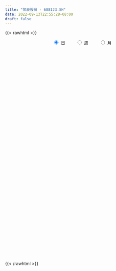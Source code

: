 ```yaml
---
title: "聚辰股份 - 688123.SH"
date: 2022-09-13T22:55:28+08:00
draft: false
---
```

{{< rawhtml >}}
    <div style="text-align: center">
        <label style="padding: 1rem;"><input style="margin-right: .5rem" type="radio" name="period" value="D" checked onclick="period_change(this)">日</label>
        <label style="padding: 1rem;"><input style="margin-right: .5rem" type="radio" name="period" value="W" onclick="period_change(this)">周</label>
        <label style="padding: 1rem;"><input style="margin-right: .5rem" type="radio" name="period" value="M" onclick="period_change(this)">月</label>
    </div>
    <div id="chart" style="height: 700px;"></div> 
    <script type="text/javascript">
        const D_v = [14148.54,10589.94,15201.25,14320.08,10825.18,11298.46,7317.14,8160.01,8747.16,10265.66,16722.61,10364.36,14113.25,8007.05,6546.19,15495.82,8747.47,7473.26,12308.47,8295.04,5992.2,6908.81,6045.76,6663.1,4285.28,5689.87,5371.81,4192.22,5196.78,8758.41,6541.65,5954.28,5286.37,4114.44,4175.96,4464.52,5435.8,3368.44,6301.63,4434.2,3473.49,4762.37,11877.82,14591.26,8411.16,11771.59,10326.16,8303.61,7732.39,25003.05,13326.23,11851.18,6811.14,9481.52,7647.19,11804.66,16062.97,29495.29,14947.16,12646.86,12008.53,22466.73,15632.28,11116.1,11923.16,10054.27,18626.43,11197.0,10462.46,12671.93,10809.75,20896.01,11429.75,12976.06,9430.9,11441.38,11494.2,10514.33,8357.14,9559.27,8554.33,10586.62,8919.85,10221.59,10016.9,6017.58,5602.6,10161.43,8424.62,10100.59,9299.5,10272.8,5156.93,6948.42,5606.9,22480.34,15374.78,12879.93,16825.0,15700.5,10382.17,10101.83,9545.11,11762.15,7369.03,8606.7,10540.67,10875.23,11043.33,9749.85,13042.81,13946.87,7492.1,9755.68,7913.89,7263.22,8361.09,8792.19,10259.97,5585.5,8178.55,6285.25,7779.2,8398.37,11851.48,8129.8,8311.07,6336.71,6708.99,7124.26,5409.59,5555.85,4863.27,5021.72,3911.26,7921.21,4660.89,4976.61,7666.84,9649.78,4877.16,3910.56,5814.75,5701.03,9671.7,3197.64,6745.45,19554.88,15055.14,9534.05,7635.98,7480.69,6445.49,5813.15,4047.12,3629.74,4412.23,8484.69,7736.06,7726.98,4992.56,7255.21,13410.76,8505.69,24976.72,11923.41,9734.24,4704.55,6474.75,6081.16,4373.42,6418.26,6902.79,4896.58,4833.85,4142.74,4343.53,4898.26,3648.92,4440.64,7020.14,7421.76,14330.99,7698.18,8183.97,13081.9,27861.05,14584.28,19029.23,23534.5,15955.66,9401.1,12092.08,12808.77,11503.83,11905.89,22225.45,15898.33,11321.62,10503.5,14261.44,19547.69,11283.67,11143.94,9939.3,19013.92,10703.92,11067.84,11295.86,14433.23,11076.34,19857.62,15692.04,24301.03,16831.12,9806.65,13823.17,22195.89,13109.28,9940.1,18342.65,23178.99,41495.24,31602.47,49951.25,28656.49,30269.3,31937.14,27352.32,19774.33,14909.93,26121.95,21495.93,13029.48,13463.89,12684.43,27947.15,24178.38,37918.49,27687.96,18817.04,12589.11,10655.85,13074.98,13684.59,17700.22,12809.51,18906.51,11690.29,13281.04,11945.37,11658.98,14817.88,12252.08,10732.14,9442.63,14227.37,15090.27,10027.95,13138.32,8832.02,9699.0,8622.5,8998.27,6292.44,6117.25,9331.17,4131.69,8105.51,4840.44,5236.3,10784.55,6210.7,6590.53,4652.73,9782.1,7660.83,4765.64,5639.42,5150.72,7197.06,4745.94,23473.75,6808.91,4573.66,7410.43,6992.82,6864.21,3727.3,6077.68,14764.34,11695.68,24813.58,11138.44,18998.07,13522.89,10603.05,17109.98,43299.95,66913.66,42372.68,66427.29,33439.68,28418.68,20919.38,20858.99,43752.35,16978.0,14149.44,12411.31,11309.64,18432.26,15737.76,11027.84,8329.82,14077.87,16984.18,13579.89,6890.17,8742.64,6007.63,8724.26,17860.39,16175.8,9157.08,15315.05,12311.02,8357.6,15066.22,20092.12,16104.49,13960.19,9984.19,12400.38,14165.75,18389.11,11716.36,19327.76,10025.42,39335.96,23035.75,26100.54,20764.06,16600.19,9948.07,11308.67,7672.29,15216.81,8747.15,6734.16,9562.51,11175.58,10595.39,37433.09,14191.38,9852.15,23239.09,15230.19,7955.38,10414.12,18163.95,9697.65,25116.12,26054.86,15888.21,30071.32,15884.36,14913.76,8998.72,11006.97,16849.49,16256.97,14371.09,19980.03,22893.36,14377.77,20595.34,13449.34,22845.11,18729.45,15755.06,7394.34,6989.57,5497.28,15859.23,11206.72,8679.48,7762.52,9140.83,6547.93,7384.67,10259.72,9412.3,9145.74,8237.17,16009.6,9286.99,9500.39,9549.73,3352.22,3879.89,3621.36,8819.05,10570.82,12753.3,12588.5,7747.38,12240.4,46320.78,42539.32,36507.59,19616.84,28946.87,17137.79,11817.73,13443.34,11456.37,13827.65,14097.21,16404.09,11667.46,14648.4,15528.02,18874.55,24918.93,15567.22,16890.64,35809.57,27519.92,28706.19,20599.34,16444.29,15910.96,19105.28,19989.98,27458.39,20303.13,18157.81,18869.76,19581.06,20751.4,13098.78,10236.55,40131.14,24429.0,22049.78,15605.73,14849.78,17699.37,35885.44,19430.66,15752.51,14357.14,13478.38,15214.48,15396.84,9857.4,9259.6,18355.67,16429.66,17419.04,12537.58,24230.42,13621.97,9815.68,10943.7,9086.68,16436.53,25727.81,19099.69,11788.11,20027.27,22059.33,30821.66,24620.42,16863.13,13613.44,12838.19,15598.15,12209.23,10567.75,11896.11,12120.59,12077.59,11539.62,14424.21,18072.65,58277.63,37545.85,20184.76,14066.61,14438.14,17513.79,22298.5,25512.45,19854.48,14016.19,12905.38,14844.43,10842.56]
const D_histogram = [0.0,-0.0025527066,-0.1954660498,-0.1952778594,-0.2350808458,-0.2303186449,-0.1979867242,-0.1560000446,-0.1844740713,-0.1556428388,-0.3537028411,-0.5232409212,-0.7554430575,-0.9045375545,-0.8219094035,-0.5058791098,-0.2370219862,-0.0961632983,0.1270585661,0.2973772101,0.3477115998,0.2485734595,0.2511940839,0.1337285359,0.0049223194,-0.1887068333,-0.1762599291,-0.1689163941,-0.025010834,0.2014696319,0.2995343228,0.2544893604,0.1796014127,0.1061174545,0.0275511275,-0.014407056,-0.1128742201,-0.1647598473,-0.29412,-0.398217682,-0.4016210193,-0.2782759973,-0.1113135639,0.0464089054,0.0916868942,0.3025824037,0.4051511647,0.4992547667,0.5092294653,0.7991948284,0.8564286464,0.65371037,0.5046034533,0.4027853788,0.2967358786,0.1380339808,0.205776984,0.3999438771,0.4471951859,0.4697040193,0.391491285,0.4307690816,0.3702536876,0.2495182889,0.1357273793,0.0115232459,0.0800063723,0.0472333807,0.0796025268,0.0947636844,0.0885557999,-0.140882309,-0.3600420201,-0.3900569453,-0.3411767906,-0.4526770798,-0.6591003054,-0.7997388541,-0.8893113934,-0.7901827764,-0.8001754297,-0.6477483518,-0.5308600736,-0.5502925708,-0.5878013602,-0.4993169346,-0.376206163,-0.1348802265,0.0877871436,0.2600835909,0.2520611648,0.037052447,-0.0233650052,-0.0576957007,-0.0999097928,-0.3405446259,-0.2798929816,-0.3003383481,-0.2441366405,-0.2392866303,-0.2420810199,-0.2470540031,-0.2978792498,-0.3919694824,-0.3880125954,-0.4163748832,-0.3783190868,-0.355925948,-0.3596669338,-0.350692648,-0.4891349236,-0.5054717793,-0.5906856496,-0.6034905725,-0.4929212176,-0.3894680966,-0.1884353015,0.0961965624,0.2604569493,0.3515535708,0.4818369472,0.5030331509,0.5308173469,0.6372838087,0.739446249,0.8388900837,0.8127186138,0.7788092897,0.645602405,0.4697090855,0.2822307351,0.2230347502,0.114097736,-0.0160981488,-0.0780902408,-0.0849713325,-0.0937697769,-0.0724625528,0.0178166489,0.0559318748,0.0585880113,0.0540625439,0.0745059247,0.0493692019,-0.0541851917,-0.103697245,-0.0469435022,0.2471314972,0.4774172979,0.5862762716,0.5953918605,0.5982294295,0.5094659752,0.3865642007,0.3173880983,0.2484130718,0.2381350444,0.3137827935,0.2599169413,0.1417838694,0.1028343675,0.1057503606,0.1728035456,0.1561705789,-0.2263821691,-0.484588124,-0.6763811028,-0.7715559893,-0.8275045424,-0.8272444051,-0.7337223848,-0.5862522535,-0.430508231,-0.2939922067,-0.2162193752,-0.1194993842,-0.0476103712,-0.0191956734,0.00541326,0.0824939794,0.1671744495,0.2383964721,0.3779545038,0.415597124,0.5306685407,0.6723510297,0.8396221148,0.8201581728,0.8914871199,1.09180978,1.0523923605,0.9664010069,0.8975573873,0.7880561555,0.7163660436,0.6194464491,0.738211405,0.6868645569,0.6014968925,0.4723827548,0.3470679615,0.0665394746,-0.1473865052,-0.2135669043,-0.3210333417,-0.2520915718,-0.3028109123,-0.4149717333,-0.3680026091,-0.3537435757,-0.3158936343,-0.2262309416,-0.2078332161,-0.0642005742,-0.1091941391,-0.2347077283,-0.4322930816,-0.4499194123,-0.5053256719,-0.4086859162,-0.2425792073,-0.0442775422,0.3323875468,0.6133586345,0.7288789097,0.586200168,0.697540073,0.8777045249,0.8432257026,0.5834771068,0.4807235032,0.513847352,0.4894683029,0.3647541037,0.2734792349,0.0682024484,0.1856211292,0.1885668816,-0.2305417806,-0.7295932874,-1.0881923824,-1.2417535632,-1.3063367677,-1.1926391883,-1.0878651178,-1.0587056421,-1.0492520943,-1.0764191953,-1.0537388113,-1.0681635022,-1.0758507895,-1.0413604259,-0.9160508347,-0.7459567016,-0.6118066352,-0.4273278241,-0.3993282838,-0.2702152633,-0.2070468062,-0.0980677112,0.0149899569,0.0876289156,0.0888069739,0.0232325539,0.0423716325,0.0624534841,-0.0048608431,-0.0238580394,-0.019178872,0.0448109689,0.1386899447,0.2786124662,0.3105125254,0.3744344853,0.3744507657,0.3661049104,0.3106394253,0.2935720451,0.2293216599,0.1530213849,0.1608878682,0.1728661272,0.068975149,-0.0435392431,-0.1331250165,-0.1018698373,0.0177597297,0.0760644349,0.143118064,0.2303212145,0.3844078402,0.5306188087,0.8117146165,0.9603805954,1.0071254323,1.069481504,1.0669929454,0.9124313851,1.2008154865,1.3692597752,1.5163093585,1.9661692127,2.1782624083,2.2175869726,2.0636501681,1.7466364859,1.1856080729,0.7880759435,0.5005760443,0.1594027206,-0.1232238408,-0.5084965688,-0.7689098701,-0.8399334093,-0.8491548757,-0.9748508296,-1.02880804,-0.907544787,-0.8422037734,-0.7132257352,-0.7588188362,-0.6806047649,-0.3780062981,-0.1750455513,-0.1264629804,-0.1998745622,-0.1871779982,-0.1590400733,-0.1293562976,0.074895543,0.2532408991,0.2337527114,0.0703334721,-0.0434281722,-0.2776324726,-0.2636257167,-0.4011414433,-0.4480923369,-0.4079929924,0.2081622462,0.6324898794,0.6506075596,0.4033917895,0.0612606281,-0.2842756079,-0.3891845766,-0.673843769,-0.5173640585,-0.6453480995,-0.7207248484,-0.700098417,-0.8983060252,-1.0131911944,-0.3163858319,-0.1134727572,-0.0671269922,0.441042509,0.6494344294,0.6817778408,0.5673428675,0.7198038617,0.8327206606,1.0093993724,0.8794376654,0.7599228336,1.139694176,1.0932302201,0.9665400163,0.7065737248,0.5091070955,0.2259881188,0.2347240771,0.2786154908,-0.0425765549,-0.1525502706,-0.3282402563,-0.7081077108,-0.7649295691,-0.7160206667,-0.4454204251,-0.2092207917,-0.072858282,-0.00350133,-0.0920890776,-0.4050077315,-0.7633482941,-1.0370981869,-0.9724417439,-0.7115298342,-0.5017613794,-0.5087618435,-0.7471051683,-0.8067368922,-1.0780519054,-1.1730811234,-1.3841733686,-1.377460571,-1.2142134076,-0.7046494824,-0.4281527055,-0.3099801198,-0.389704154,-0.4952246863,-0.971461663,-1.288478378,-1.0930268654,-0.9115094732,-0.5559870068,0.3819864355,0.9687317132,1.3476784306,1.7163959581,2.3554042519,2.6399450032,2.8370944006,2.7188839056,2.5204363441,2.3446410087,2.2826417165,1.8579694986,1.5756435758,0.9534044536,0.433825082,-0.0557874934,-0.0770747225,-0.0524220058,0.0521826075,0.3921118541,1.0267505927,1.5909657842,1.6298376353,1.477909922,1.0520826015,0.7144593921,0.5917809234,0.0319961927,-0.3187427703,-0.3336336991,-0.0701101903,-0.1518105223,-0.6067202859,-0.9237906166,-1.0042746173,-1.4756038662,-1.4656710448,-1.4301558063,-1.5393050237,-1.4127231603,-0.9197199008,-1.0574481996,-1.306460782,-1.4694321742,-1.5895566114,-1.5082557922,-1.7361281183,-1.8278988452,-1.9089879417,-1.8299141082,-1.6874419347,-1.5401261704,-1.4488700049,-1.2736170563,-0.8018355276,-0.6872136116,-0.5507295507,-0.4064422169,-0.3500552055,-0.0292794412,-0.1192197022,-0.0627418693,-0.2772412954,-0.1927732416,0.2435718835,0.9804222731,1.2348817032,1.5211930707,1.4930951579,1.5863661449,1.2041154192,1.0331448765,0.6936073319,0.3380238174,0.3380591183,0.0879663354,-0.1987784256,-0.1152106762,-0.2695253363,-1.072224954,-1.2029508899,-0.9596998233,-1.0197453925,-1.1552913182,-1.2882155924,-0.7931138198,-0.8959996575,-0.9201714644,-0.8386737976,-0.6128950308,-0.5789856977,-0.4788086113]
const D_fast = [0.0,-0.0031908832,-0.2449707389,-0.2936020134,-0.3921752112,-0.4449926715,-0.4621574319,-0.4591707634,-0.533763308,-0.5438427852,-0.8303284977,-1.1306768081,-1.5517397088,-1.9269685944,-2.0498177943,-1.860257278,-1.650655651,-1.5338377877,-1.2788512818,-1.0341883352,-0.8969260456,-0.933920821,-0.8685016756,-0.9525350896,-1.0801107263,-1.3209165873,-1.3525346654,-1.3874202289,-1.2497673773,-0.9729195034,-0.7999712319,-0.7813938541,-0.8113814486,-0.8583360432,-0.9300145884,-0.9755745359,-1.102260255,-1.195335844,-1.3982259967,-1.6018780992,-1.7056866913,-1.6519106687,-1.5127766262,-1.3434519305,-1.2752522182,-0.9887111077,-0.7848545556,-0.565937262,-0.428655197,0.0611088732,0.3324498527,0.2931591689,0.2702031155,0.2690813857,0.2372158552,0.1130224525,0.2322097017,0.5263625642,0.6854126694,0.8253475077,0.8450075946,0.9919776616,1.0240256895,0.965669863,0.8858107982,0.7644874763,0.8529721958,0.8320075493,0.8842773272,0.9231294058,0.9390604713,0.6744017851,0.365231569,0.2377024075,0.2012883646,-0.0233811946,-0.3945794965,-0.7351527588,-1.0470531465,-1.1454702235,-1.3555067343,-1.3650167443,-1.3808434844,-1.5378491243,-1.7223082539,-1.7586530619,-1.729593831,-1.5219879511,-1.2773737951,-1.0400564502,-0.985063585,-1.1908091911,-1.2570678946,-1.3058225153,-1.3730140556,-1.6987850452,-1.7081066462,-1.8036365998,-1.8084690523,-1.8634406997,-1.9267553442,-1.9934918282,-2.1187868874,-2.3108694906,-2.4039157525,-2.536371761,-2.5928957363,-2.6594840846,-2.7531418038,-2.83184068,-3.0925666864,-3.2352714871,-3.4681567697,-3.6318343357,-3.6444952853,-3.6384091884,-3.4844852186,-3.1758042142,-2.94642959,-2.7674445757,-2.5167019625,-2.3697474712,-2.2092589383,-1.9434715245,-1.6564475218,-1.3472811663,-1.1702729827,-1.0094799843,-0.9812862678,-1.039752316,-1.1566729826,-1.1601102799,-1.2405228602,-1.3747432822,-1.4562579344,-1.4843818592,-1.5166227478,-1.513431162,-1.418697798,-1.3665996034,-1.3492964641,-1.3403062955,-1.3012364335,-1.3140308558,-1.4311315473,-1.5065679119,-1.4615500447,-1.105692171,-0.7560520458,-0.5006240042,-0.3426604502,-0.1902655238,-0.1516624843,-0.1779232086,-0.1677522864,-0.174624045,-0.1253683112,0.0287251362,0.0398385193,-0.0428485852,-0.0560894953,-0.026735912,0.0835181594,0.1059278374,-0.3332204529,-0.7125734387,-1.0734616933,-1.3615255771,-1.6243502658,-1.8309012298,-1.9208098057,-1.9199027378,-1.8717857731,-1.8087678004,-1.7850498127,-1.7182046678,-1.6582182475,-1.6346024681,-1.6086402197,-1.5109360054,-1.384461923,-1.2536407823,-1.0195941247,-0.8780522235,-0.6303136716,-0.3205434252,0.0566331886,0.2422087899,0.5364095169,1.0096846219,1.2333652926,1.3889741907,1.5445199179,1.632032725,1.739434124,1.7973761418,2.100693949,2.2210632401,2.2860697987,2.2750513499,2.2365035469,1.9726099286,1.7218373225,1.6022651973,1.4145404246,1.4204593015,1.2940372329,1.0781334786,1.0331019505,0.95892509,0.9178016228,0.9509065801,0.9173460016,1.0449285,0.9726364003,0.788445879,0.4827872554,0.3526810716,0.170943394,0.1654116706,0.2708735777,0.4581058573,0.9178678329,1.3521785793,1.6499185819,1.6537898822,1.9395148055,2.3391053886,2.515432992,2.4015536728,2.418980945,2.5805666318,2.6785546584,2.6450289852,2.6221239251,2.4338977507,2.5977217137,2.6478091866,2.1710650792,1.4896152506,0.85896806,0.3949684884,0.003801092,-0.1806611257,-0.3478533346,-0.5833702695,-0.8362297452,-1.1325016451,-1.3732559639,-1.6547215303,-1.931371515,-2.1572212579,-2.2609243754,-2.2773194176,-2.29612101,-2.218474155,-2.2903066856,-2.2287474809,-2.2173407254,-2.1328785582,-2.0160734009,-1.9215272133,-1.8981474114,-1.9579136931,-1.9281817064,-1.8924864837,-1.9610160216,-1.9859777278,-1.9860932784,-1.9109006952,-1.7823492333,-1.5727735952,-1.4632454047,-1.3057148235,-1.2120858516,-1.1289054794,-1.1067111082,-1.0503854771,-1.0573054473,-1.0953503761,-1.0472619257,-0.992067135,-1.0787143259,-1.2021135287,-1.3249805562,-1.3191928364,-1.195123337,-1.1178025231,-1.014969378,-0.8701859239,-0.6199973381,-0.3411316674,0.1428927945,0.5316539222,0.8301801172,1.1599065649,1.4241662426,1.4977125286,2.0863005017,2.5970597341,3.1231866571,4.0645888144,4.8212476121,5.4149689196,5.7769446571,5.8965900964,5.6319637016,5.431450558,5.26909467,4.9677720264,4.6543395048,4.1419426346,3.6893018657,3.4082949743,3.186784789,2.8173761277,2.5062169073,2.4005939636,2.2553840337,2.2060556382,1.9707578281,1.8788207082,2.0869176005,2.2461169594,2.2630837853,2.1397035629,2.1056056273,2.0939835339,2.0913282352,2.3143039615,2.5559595424,2.5949095326,2.4490736613,2.324454974,2.0208425555,1.9689428822,1.7311417948,1.572167817,1.5102689133,2.1784647135,2.7609148166,2.9416843866,2.7953165639,2.4685005596,2.0518954216,1.8496903087,1.396570174,1.4237088699,1.1343878041,0.8788298431,0.7244316703,0.3016475557,-0.0665354121,0.5511734924,0.7257183778,0.7552823948,1.3737125233,1.744463051,1.9472509226,1.9746516662,2.3070636258,2.6281605899,3.0571891447,3.1470868542,3.2175527307,3.8822476172,4.1090912163,4.2240360166,4.1407131562,4.0705233009,3.8439013538,3.9113183314,4.0248636178,3.6930274334,3.5449161501,3.2871661002,2.7302717181,2.4822174675,2.3521212032,2.5113663385,2.695260774,2.8134087132,2.8818903327,2.7702803157,2.3561097289,1.8069320928,1.2739076532,1.0954536603,1.1784831114,1.2628112213,1.1286202964,0.7035006795,0.4421847326,-0.098643257,-0.4869427559,-1.0440783432,-1.3817306884,-1.5220368769,-1.1886353223,-1.0191767217,-0.978499166,-1.1556492387,-1.3849759425,-2.1040783351,-2.7432146445,-2.8210198482,-2.8673798244,-2.6508541097,-1.6173840585,-0.7884558525,-0.0725895275,0.7252269895,1.9530863463,2.8976133484,3.804036346,4.3655468274,4.7972083519,5.2075732687,5.7162344056,5.7560545624,5.8676395335,5.4837515247,5.0726284236,4.5690689748,4.5285130651,4.5400602804,4.6577105456,5.0956677557,5.9869941425,6.9489507801,7.3952820399,7.6128318072,7.450025137,7.2910167756,7.3162835378,6.7644978553,6.3340731997,6.2357738462,6.4817698074,6.3621168448,5.7555270097,5.2075090249,4.8759563698,4.0357261543,3.6792412145,3.3572175014,2.8632420282,2.6366431015,2.8997163858,2.4976260371,1.9219982592,1.3916688235,0.8741552334,0.5783921046,-0.0835122511,-0.6322576893,-1.1905937712,-1.5689984648,-1.8483867749,-2.0861025532,-2.3570638889,-2.5002152045,-2.2288925577,-2.2860740445,-2.2872723713,-2.2445955918,-2.2757223817,-1.9622664778,-2.0820116643,-2.0412192987,-2.3250290487,-2.2887543053,-1.7915162093,-0.8095602515,-0.2463803956,0.4202292396,0.7654051163,1.2552676395,1.1740457686,1.261361445,1.0952257334,0.8241481732,0.9086982538,0.6805970547,0.3441576873,0.3989227677,0.1772267734,-0.8935290827,-1.3249927411,-1.3216666303,-1.6366485477,-2.0610173029,-2.5159954752,-2.2191721575,-2.5460579096,-2.8002725826,-2.9284433653,-2.8558883561,-2.9667254474,-2.9862505139]
const D_slow = [0.0,-0.0006381766,-0.0495046891,-0.0983241539,-0.1570943654,-0.2146740266,-0.2641707077,-0.3031707188,-0.3492892367,-0.3881999464,-0.4766256566,-0.6074358869,-0.7962966513,-1.0224310399,-1.2279083908,-1.3543781682,-1.4136336648,-1.4376744894,-1.4059098479,-1.3315655453,-1.2446376454,-1.1824942805,-1.1196957595,-1.0862636255,-1.0850330457,-1.132209754,-1.1762747363,-1.2185038348,-1.2247565433,-1.1743891353,-1.0995055546,-1.0358832145,-0.9909828614,-0.9644534977,-0.9575657159,-0.9611674799,-0.9893860349,-1.0305759967,-1.1041059967,-1.2036604172,-1.304065672,-1.3736346714,-1.4014630623,-1.389860836,-1.3669391124,-1.2912935115,-1.1900057203,-1.0651920286,-0.9378846623,-0.7380859552,-0.5239787936,-0.3605512011,-0.2344003378,-0.1337039931,-0.0595200234,-0.0250115283,0.0264327177,0.126418687,0.2382174835,0.3556434883,0.4535163096,0.56120858,0.6537720019,0.7161515741,0.7500834189,0.7529642304,0.7729658235,0.7847741686,0.8046748004,0.8283657214,0.8505046714,0.8152840942,0.7252735891,0.6277593528,0.5424651552,0.4292958852,0.2645208089,0.0645860953,-0.157741753,-0.3552874471,-0.5553313045,-0.7172683925,-0.8499834109,-0.9875565536,-1.1345068936,-1.2593361273,-1.353387668,-1.3871077246,-1.3651609387,-1.300140041,-1.2371247498,-1.2278616381,-1.2337028894,-1.2481268146,-1.2731042628,-1.3582404193,-1.4282136647,-1.5032982517,-1.5643324118,-1.6241540694,-1.6846743244,-1.7464378251,-1.8209076376,-1.9189000082,-2.015903157,-2.1199968778,-2.2145766495,-2.3035581365,-2.39347487,-2.481148032,-2.6034317629,-2.7297997077,-2.8774711201,-3.0283437632,-3.1515740677,-3.2489410918,-3.2960499172,-3.2720007766,-3.2068865393,-3.1189981465,-2.9985389097,-2.872780622,-2.7400762853,-2.5807553331,-2.3958937709,-2.18617125,-1.9829915965,-1.7882892741,-1.6268886728,-1.5094614014,-1.4389037177,-1.3831450301,-1.3546205961,-1.3586451333,-1.3781676935,-1.3994105267,-1.4228529709,-1.4409686091,-1.4365144469,-1.4225314782,-1.4078844754,-1.3943688394,-1.3757423582,-1.3634000577,-1.3769463557,-1.4028706669,-1.4146065425,-1.3528236682,-1.2334693437,-1.0869002758,-0.9380523107,-0.7884949533,-0.6611284595,-0.5644874093,-0.4851403847,-0.4230371168,-0.3635033557,-0.2850576573,-0.220078422,-0.1846324546,-0.1589238628,-0.1324862726,-0.0892853862,-0.0502427415,-0.1068382838,-0.2279853148,-0.3970805905,-0.5899695878,-0.7968457234,-1.0036568247,-1.1870874209,-1.3336504843,-1.441277542,-1.5147755937,-1.5688304375,-1.5987052836,-1.6106078764,-1.6154067947,-1.6140534797,-1.5934299849,-1.5516363725,-1.4920372544,-1.3975486285,-1.2936493475,-1.1609822123,-0.9928944549,-0.7829889262,-0.577949383,-0.355077603,-0.082125158,0.1809729321,0.4225731838,0.6469625306,0.8439765695,1.0230680804,1.1779296927,1.362482544,1.5341986832,1.6845729063,1.802668595,1.8894355854,1.906070454,1.8692238277,1.8158321016,1.7355737662,1.6725508733,1.5968481452,1.4931052119,1.4011045596,1.3126686657,1.2336952571,1.1771375217,1.1251792177,1.1091290742,1.0818305394,1.0231536073,0.9150803369,0.8026004839,0.6762690659,0.5740975868,0.513452785,0.5023833994,0.5854802861,0.7388199448,0.9210396722,1.0675897142,1.2419747325,1.4614008637,1.6722072893,1.818076566,1.9382574418,2.0667192798,2.1890863555,2.2802748815,2.3486446902,2.3656953023,2.4121005846,2.459242305,2.4016068598,2.219208538,1.9471604424,1.6367220516,1.3101378597,1.0119780626,0.7400117832,0.4753353726,0.2130223491,-0.0560824498,-0.3195171526,-0.5865580281,-0.8555207255,-1.115860832,-1.3448735407,-1.5313627161,-1.6843143749,-1.7911463309,-1.8909784018,-1.9585322176,-2.0102939192,-2.034810847,-2.0310633578,-2.0091561289,-1.9869543854,-1.9811462469,-1.9705533388,-1.9549399678,-1.9561551785,-1.9621196884,-1.9669144064,-1.9557116642,-1.921039178,-1.8513860614,-1.7737579301,-1.6801493088,-1.5865366173,-1.4950103897,-1.4173505334,-1.3439575222,-1.2866271072,-1.248371761,-1.2081497939,-1.1649332621,-1.1476894749,-1.1585742856,-1.1918555398,-1.2173229991,-1.2128830667,-1.193866958,-1.158087442,-1.1005071383,-1.0044051783,-0.8717504761,-0.668821822,-0.4287266732,-0.1769453151,0.0904250609,0.3571732973,0.5852811435,0.8854850152,1.227799959,1.6068772986,2.0984196018,2.6429852038,3.197381947,3.713294489,4.1499536105,4.4463556287,4.6433746146,4.7685186257,4.8083693058,4.7775633456,4.6504392034,4.4582117359,4.2482283835,4.0359396646,3.7922269572,3.5350249473,3.3081387505,3.0975878072,2.9192813734,2.7295766643,2.5594254731,2.4649238986,2.4211625107,2.3895467656,2.3395781251,2.2927836255,2.2530236072,2.2206845328,2.2394084186,2.3027186433,2.3611568212,2.3787401892,2.3678831462,2.298475028,2.2325685989,2.132283238,2.0202601538,1.9182619057,1.9703024673,2.1284249371,2.291076827,2.3919247744,2.4072399314,2.3361710295,2.2388748853,2.0704139431,1.9410729284,1.7797359036,1.5995546915,1.4245300872,1.1999535809,0.9466557823,0.8675593243,0.839191135,0.822409387,0.9326700142,1.0950286216,1.2654730818,1.4073087987,1.5872597641,1.7954399293,2.0477897724,2.2676491887,2.4576298971,2.7425534411,3.0158609962,3.2574960002,3.4341394314,3.5614162053,3.617913235,3.6765942543,3.746248127,3.7356039883,3.6974664206,3.6154063565,3.4383794288,3.2471470366,3.0681418699,2.9567867636,2.9044815657,2.8862669952,2.8853916627,2.8623693933,2.7611174604,2.5702803869,2.3110058402,2.0678954042,1.8900129456,1.7645726008,1.6373821399,1.4506058478,1.2489216248,0.9794086484,0.6861383676,0.3400950254,-0.0042701174,-0.3078234693,-0.4839858399,-0.5910240162,-0.6685190462,-0.7659450847,-0.8897512563,-1.132616672,-1.4547362665,-1.7279929829,-1.9558703512,-2.0948671029,-1.999370494,-1.7571875657,-1.4202679581,-0.9911689685,-0.4023179056,0.2576683452,0.9669419454,1.6466629218,2.2767720078,2.86293226,3.4335926891,3.8980850638,4.2919959577,4.5303470711,4.6388033416,4.6248564683,4.6055877876,4.5924822862,4.6055279381,4.7035559016,4.9602435498,5.3579849958,5.7654444047,6.1349218852,6.3979425355,6.5765573836,6.7245026144,6.7325016626,6.65281597,6.5694075452,6.5518799977,6.5139273671,6.3622472956,6.1312996415,5.8802309871,5.5113300206,5.1449122594,4.7873733078,4.4025470519,4.0493662618,3.8194362866,3.5550742367,3.2284590412,2.8611009977,2.4637118448,2.0866478967,1.6526158672,1.1956411559,0.7183941705,0.2609156434,-0.1609448402,-0.5459763828,-0.9081938841,-1.2265981482,-1.4270570301,-1.5988604329,-1.7365428206,-1.8381533749,-1.9256671762,-1.9329870365,-1.9627919621,-1.9784774294,-2.0477877533,-2.0959810637,-2.0350880928,-1.7899825245,-1.4812620987,-1.1009638311,-0.7276900416,-0.3310985054,-0.0300696506,0.2282165685,0.4016184015,0.4861243558,0.5706391354,0.5926307193,0.5429361129,0.5141334438,0.4467521098,0.1786958713,-0.1220418512,-0.361966807,-0.6169031551,-0.9057259847,-1.2277798828,-1.4260583377,-1.6500582521,-1.8801011182,-2.0897695676,-2.2429933253,-2.3877397497,-2.5074419026]
const D_data = [['2020-08-24', 69.3, 69.23, 66.41, 70.28],['2020-08-25', 69.27, 69.19, 68.05, 70.5],['2020-08-26', 69.4, 66.19, 65.74, 69.73],['2020-08-27', 66.19, 67.92, 65.38, 69.95],['2020-08-28', 67.99, 67.12, 66.04, 68.07],['2020-08-31', 67.12, 67.37, 67.12, 69.25],['2020-09-01', 67.35, 67.61, 66.5, 68.2],['2020-09-02', 67.77, 67.75, 66.65, 68.15],['2020-09-03', 67.24, 66.72, 66.41, 68.28],['2020-09-04', 66.2, 67.25, 65.38, 68.3],['2020-09-07', 67.18, 63.68, 63.6, 67.58],['2020-09-08', 63.66, 62.61, 62.24, 63.88],['2020-09-09', 61.75, 60.12, 59.32, 62.15],['2020-09-10', 61.17, 59.33, 58.6, 61.85],['2020-09-11', 59.55, 61.2, 59.39, 61.8],['2020-09-14', 61.95, 64.49, 61.94, 65.58],['2020-09-15', 64.42, 64.99, 63.35, 65.7],['2020-09-16', 64.57, 64.16, 63.61, 65.41],['2020-09-17', 64.55, 65.99, 63.67, 66.95],['2020-09-18', 66.21, 66.37, 65.3, 66.94],['2020-09-21', 66.38, 65.54, 65.44, 66.88],['2020-09-22', 64.79, 63.6, 63.5, 65.22],['2020-09-23', 64.55, 64.65, 64.07, 65.6],['2020-09-24', 63.92, 62.83, 62.5, 64.48],['2020-09-25', 63.88, 61.92, 61.38, 63.88],['2020-09-28', 61.8, 60.0, 59.87, 61.9],['2020-09-29', 60.56, 61.78, 60.13, 62.3],['2020-09-30', 62.57, 61.46, 61.19, 62.59],['2020-10-09', 62.48, 63.33, 62.48, 64.0],['2020-10-12', 63.69, 65.27, 63.65, 65.8],['2020-10-13', 65.27, 64.58, 64.03, 65.27],['2020-10-14', 64.9, 63.0, 62.86, 64.9],['2020-10-15', 63.35, 62.33, 62.0, 64.18],['2020-10-16', 62.58, 61.92, 61.31, 62.77],['2020-10-19', 62.24, 61.36, 61.3, 62.8],['2020-10-20', 61.3, 61.36, 60.12, 61.44],['2020-10-21', 61.73, 60.08, 59.69, 61.95],['2020-10-22', 59.69, 60.0, 59.16, 60.78],['2020-10-23', 60.18, 58.2, 58.15, 60.4],['2020-10-26', 58.8, 57.44, 57.18, 58.8],['2020-10-27', 57.1, 57.91, 57.1, 58.21],['2020-10-28', 58.07, 59.36, 57.5, 59.55],['2020-10-29', 59.49, 60.34, 59.49, 61.81],['2020-10-30', 61.0, 60.88, 60.01, 63.3],['2020-11-02', 61.02, 59.88, 58.68, 61.28],['2020-11-03', 60.8, 62.62, 59.63, 63.0],['2020-11-04', 63.1, 62.22, 61.99, 63.95],['2020-11-05', 64.22, 62.85, 62.35, 64.5],['2020-11-06', 63.33, 62.34, 61.72, 63.38],['2020-11-09', 62.97, 67.07, 62.93, 68.5],['2020-11-10', 66.98, 65.67, 65.41, 67.38],['2020-11-11', 65.2, 62.56, 62.5, 65.63],['2020-11-12', 63.0, 62.7, 62.03, 63.69],['2020-11-13', 62.42, 62.95, 62.0, 64.32],['2020-11-16', 63.18, 62.6, 62.33, 64.24],['2020-11-17', 62.2, 61.39, 59.56, 62.58],['2020-11-18', 61.5, 64.12, 60.99, 66.55],['2020-11-19', 63.73, 66.67, 63.51, 68.6],['2020-11-20', 66.56, 65.85, 65.22, 67.5],['2020-11-23', 66.17, 66.14, 64.2, 66.5],['2020-11-24', 65.84, 65.13, 65.01, 67.4],['2020-11-25', 65.55, 66.9, 64.77, 68.52],['2020-11-26', 66.38, 66.0, 65.52, 68.39],['2020-11-27', 66.0, 65.1, 64.28, 66.92],['2020-11-30', 64.48, 64.81, 63.72, 66.36],['2020-12-01', 64.5, 64.2, 63.8, 65.3],['2020-12-02', 64.6, 66.61, 64.33, 67.36],['2020-12-03', 66.5, 65.6, 65.5, 67.28],['2020-12-04', 65.98, 66.58, 65.51, 66.94],['2020-12-07', 68.08, 66.68, 66.35, 68.9],['2020-12-08', 66.0, 66.63, 65.98, 67.29],['2020-12-09', 66.46, 63.29, 63.21, 66.6],['2020-12-10', 63.24, 62.11, 61.5, 63.85],['2020-12-11', 62.63, 63.6, 60.8, 63.7],['2020-12-14', 63.6, 64.43, 62.08, 64.83],['2020-12-15', 64.0, 62.0, 61.65, 64.37],['2020-12-16', 62.0, 59.55, 59.53, 62.27],['2020-12-17', 59.55, 58.87, 57.73, 59.57],['2020-12-18', 59.5, 58.2, 57.77, 60.78],['2020-12-21', 57.85, 59.88, 57.61, 60.29],['2020-12-22', 59.42, 58.05, 57.82, 60.16],['2020-12-23', 57.94, 59.8, 57.94, 60.4],['2020-12-24', 58.22, 59.5, 58.04, 59.85],['2020-12-25', 59.79, 57.49, 56.88, 59.79],['2020-12-28', 57.59, 56.5, 54.81, 57.65],['2020-12-29', 56.28, 57.61, 56.0, 58.87],['2020-12-30', 57.17, 58.08, 56.0, 58.7],['2020-12-31', 58.53, 60.15, 58.13, 60.77],['2021-01-04', 60.5, 60.96, 59.6, 61.62],['2021-01-05', 60.98, 61.35, 60.95, 62.93],['2021-01-06', 61.35, 59.56, 58.8, 61.48],['2021-01-07', 59.1, 56.3, 56.0, 59.39],['2021-01-08', 56.35, 57.32, 55.44, 57.65],['2021-01-11', 57.6, 57.18, 56.88, 59.18],['2021-01-12', 56.88, 56.63, 56.45, 57.8],['2021-01-13', 57.98, 53.01, 51.73, 57.98],['2021-01-14', 52.0, 55.85, 51.81, 57.3],['2021-01-15', 55.04, 54.5, 54.31, 56.44],['2021-01-18', 54.0, 55.12, 53.78, 55.81],['2021-01-19', 54.8, 54.22, 54.12, 55.94],['2021-01-20', 54.22, 53.7, 52.5, 54.22],['2021-01-21', 53.7, 53.21, 52.88, 53.98],['2021-01-22', 53.23, 52.01, 51.99, 53.47],['2021-01-25', 51.02, 50.53, 50.46, 51.98],['2021-01-26', 50.69, 50.92, 50.3, 51.56],['2021-01-27', 50.96, 49.83, 49.7, 51.48],['2021-01-28', 49.7, 50.06, 49.4, 51.57],['2021-01-29', 50.08, 49.41, 48.2, 50.38],['2021-02-01', 48.25, 48.51, 48.21, 49.88],['2021-02-02', 48.97, 48.05, 47.76, 49.48],['2021-02-03', 48.0, 45.15, 45.03, 48.09],['2021-02-04', 45.39, 45.48, 43.15, 46.32],['2021-02-05', 45.41, 43.5, 43.5, 45.6],['2021-02-08', 43.92, 43.24, 42.46, 44.29],['2021-02-09', 43.21, 44.17, 42.53, 44.22],['2021-02-10', 44.3, 43.85, 43.5, 44.42],['2021-02-18', 44.49, 45.2, 44.4, 46.36],['2021-02-19', 45.01, 47.06, 44.96, 47.54],['2021-02-22', 47.77, 46.45, 46.4, 47.9],['2021-02-23', 46.41, 46.02, 45.21, 46.45],['2021-02-24', 45.99, 47.01, 45.73, 47.5],['2021-02-25', 46.77, 46.03, 45.99, 47.37],['2021-02-26', 46.04, 46.26, 45.75, 47.48],['2021-03-01', 46.08, 47.7, 46.08, 48.3],['2021-03-02', 48.1, 48.41, 48.1, 50.05],['2021-03-03', 48.37, 49.23, 47.56, 49.31],['2021-03-04', 49.4, 48.22, 48.1, 49.98],['2021-03-05', 48.07, 48.33, 47.87, 48.85],['2021-03-08', 48.68, 46.96, 46.96, 49.46],['2021-03-09', 47.16, 45.81, 45.04, 47.7],['2021-03-10', 46.1, 44.77, 44.71, 46.2],['2021-03-11', 44.89, 45.71, 44.17, 46.25],['2021-03-12', 45.71, 44.57, 44.3, 45.75],['2021-03-15', 44.21, 43.5, 43.06, 44.24],['2021-03-16', 43.5, 43.6, 42.9, 43.7],['2021-03-17', 43.71, 43.84, 43.42, 44.6],['2021-03-18', 43.99, 43.5, 43.26, 44.21],['2021-03-19', 43.3, 43.64, 43.0, 44.18],['2021-03-22', 43.67, 44.58, 43.41, 44.95],['2021-03-23', 44.75, 44.1, 43.48, 45.68],['2021-03-24', 44.05, 43.61, 42.88, 44.05],['2021-03-25', 43.61, 43.36, 43.22, 44.12],['2021-03-26', 43.4, 43.57, 42.8, 43.86],['2021-03-29', 43.49, 42.84, 42.79, 43.99],['2021-03-30', 42.7, 41.31, 41.21, 43.06],['2021-03-31', 40.61, 41.31, 40.61, 41.75],['2021-04-01', 41.6, 42.4, 41.32, 42.8],['2021-04-02', 42.46, 46.21, 42.46, 46.6],['2021-04-06', 46.4, 46.94, 46.09, 47.97],['2021-04-07', 46.22, 46.6, 45.67, 46.66],['2021-04-08', 46.17, 46.0, 45.9, 47.18],['2021-04-09', 46.0, 46.31, 45.61, 47.18],['2021-04-12', 46.37, 45.27, 45.23, 46.9],['2021-04-13', 45.57, 44.54, 44.51, 46.0],['2021-04-14', 44.54, 44.9, 44.31, 44.99],['2021-04-15', 44.2, 44.69, 44.0, 45.11],['2021-04-16', 44.4, 45.35, 43.81, 45.47],['2021-04-19', 45.6, 46.78, 44.91, 46.97],['2021-04-20', 46.78, 45.41, 45.34, 47.34],['2021-04-21', 45.01, 44.27, 44.1, 45.81],['2021-04-22', 44.68, 44.91, 44.37, 45.53],['2021-04-23', 44.91, 45.4, 44.21, 45.77],['2021-04-26', 45.3, 46.49, 45.3, 48.13],['2021-04-27', 46.4, 45.7, 44.6, 46.81],['2021-04-28', 42.13, 39.99, 39.02, 42.49],['2021-04-29', 40.03, 39.5, 39.33, 41.25],['2021-04-30', 39.28, 38.6, 38.18, 39.48],['2021-05-06', 38.49, 38.38, 38.12, 39.16],['2021-05-07', 38.49, 37.72, 37.5, 38.75],['2021-05-10', 37.3, 37.48, 37.03, 37.98],['2021-05-11', 37.02, 38.12, 37.02, 38.36],['2021-05-12', 37.8, 38.74, 37.61, 39.1],['2021-05-13', 38.36, 39.06, 38.36, 39.47],['2021-05-14', 39.21, 39.11, 38.71, 39.27],['2021-05-17', 39.0, 38.53, 38.02, 39.1],['2021-05-18', 38.36, 38.88, 38.25, 39.39],['2021-05-19', 38.6, 38.73, 38.3, 39.33],['2021-05-20', 38.98, 38.2, 37.86, 38.98],['2021-05-21', 38.21, 38.06, 37.9, 38.64],['2021-05-24', 38.05, 38.8, 37.87, 38.97],['2021-05-25', 38.3, 39.21, 38.14, 39.4],['2021-05-26', 39.19, 39.41, 39.11, 39.83],['2021-05-27', 39.32, 40.88, 39.18, 41.82],['2021-05-28', 40.88, 40.21, 40.02, 41.2],['2021-05-31', 40.37, 41.8, 40.37, 42.23],['2021-06-01', 41.96, 43.16, 41.32, 43.74],['2021-06-02', 44.0, 44.8, 43.55, 46.55],['2021-06-03', 44.75, 43.43, 43.2, 45.56],['2021-06-04', 43.31, 45.33, 43.24, 46.08],['2021-06-07', 45.59, 48.45, 45.59, 49.47],['2021-06-08', 48.2, 46.75, 46.36, 48.92],['2021-06-09', 47.17, 46.68, 46.09, 48.17],['2021-06-10', 46.62, 47.3, 45.23, 47.51],['2021-06-11', 47.28, 47.09, 46.65, 47.9],['2021-06-15', 46.8, 47.81, 46.7, 48.46],['2021-06-16', 47.4, 47.73, 46.76, 48.45],['2021-06-17', 47.8, 51.22, 47.75, 52.18],['2021-06-18', 51.1, 50.05, 49.41, 52.14],['2021-06-21', 49.6, 50.0, 49.3, 50.33],['2021-06-22', 50.0, 49.55, 48.78, 50.41],['2021-06-23', 49.5, 49.5, 49.2, 50.7],['2021-06-24', 48.8, 46.89, 46.85, 49.27],['2021-06-25', 46.9, 46.62, 46.3, 48.06],['2021-06-28', 47.3, 47.83, 47.13, 48.83],['2021-06-29', 47.88, 46.88, 46.62, 48.37],['2021-06-30', 47.48, 49.0, 47.02, 49.52],['2021-07-01', 49.65, 47.56, 47.55, 49.65],['2021-07-02', 47.2, 46.28, 46.0, 47.85],['2021-07-05', 46.63, 47.99, 46.5, 48.79],['2021-07-06', 48.59, 47.65, 46.85, 49.45],['2021-07-07', 47.0, 48.0, 46.0, 48.28],['2021-07-08', 48.58, 48.95, 47.51, 49.49],['2021-07-09', 48.39, 48.34, 47.03, 48.94],['2021-07-12', 48.33, 50.4, 48.0, 51.48],['2021-07-13', 50.92, 48.39, 48.01, 50.92],['2021-07-14', 48.65, 46.93, 46.93, 48.89],['2021-07-15', 46.9, 45.02, 44.41, 47.42],['2021-07-16', 46.1, 46.46, 46.1, 49.5],['2021-07-19', 45.19, 45.51, 44.66, 46.18],['2021-07-20', 45.11, 47.25, 44.82, 47.37],['2021-07-21', 47.2, 48.65, 46.75, 49.38],['2021-07-22', 49.6, 50.0, 48.3, 50.49],['2021-07-23', 49.8, 53.99, 49.62, 57.43],['2021-07-26', 55.02, 55.05, 52.2, 56.29],['2021-07-27', 55.9, 54.71, 54.06, 60.0],['2021-07-28', 55.0, 52.07, 50.06, 55.2],['2021-07-29', 53.37, 55.85, 52.31, 56.5],['2021-07-30', 57.0, 58.33, 56.0, 59.54],['2021-08-02', 58.0, 56.95, 55.46, 58.89],['2021-08-03', 56.59, 54.15, 53.94, 57.21],['2021-08-04', 53.5, 55.83, 53.5, 56.38],['2021-08-05', 55.63, 58.03, 54.31, 59.25],['2021-08-06', 58.8, 58.04, 57.41, 60.6],['2021-08-09', 55.98, 57.04, 55.3, 57.14],['2021-08-10', 56.82, 57.46, 56.2, 59.28],['2021-08-11', 57.62, 55.7, 55.0, 58.14],['2021-08-12', 56.28, 59.95, 55.7, 60.08],['2021-08-13', 60.5, 59.34, 58.25, 60.52],['2021-08-16', 56.8, 53.25, 52.79, 57.46],['2021-08-17', 53.54, 49.7, 49.57, 54.74],['2021-08-18', 49.6, 48.7, 48.18, 50.3],['2021-08-19', 48.7, 49.2, 48.35, 49.79],['2021-08-20', 49.02, 48.91, 48.01, 50.19],['2021-08-23', 49.02, 50.44, 49.02, 50.9],['2021-08-24', 50.39, 50.13, 49.78, 51.5],['2021-08-25', 50.06, 48.77, 48.17, 50.52],['2021-08-26', 48.9, 47.83, 47.0, 49.59],['2021-08-27', 47.58, 46.48, 45.31, 47.9],['2021-08-30', 46.92, 46.21, 45.97, 47.73],['2021-08-31', 45.97, 44.85, 43.84, 46.01],['2021-09-01', 44.98, 43.91, 43.23, 44.98],['2021-09-02', 44.08, 43.52, 42.9, 44.2],['2021-09-03', 43.7, 44.13, 43.02, 44.54],['2021-09-06', 43.3, 44.62, 43.1, 44.8],['2021-09-07', 44.46, 44.22, 44.1, 45.1],['2021-09-08', 44.28, 45.05, 44.1, 45.15],['2021-09-09', 44.71, 43.07, 43.0, 45.25],['2021-09-10', 43.29, 44.22, 42.21, 44.88],['2021-09-13', 44.2, 43.44, 43.02, 44.24],['2021-09-14', 43.04, 44.07, 43.02, 45.26],['2021-09-15', 44.5, 44.4, 43.09, 44.88],['2021-09-16', 44.0, 44.15, 43.88, 44.96],['2021-09-17', 44.13, 43.24, 42.81, 44.8],['2021-09-22', 42.59, 41.99, 41.92, 43.1],['2021-09-23', 42.39, 42.67, 42.01, 43.08],['2021-09-24', 42.58, 42.55, 42.09, 43.17],['2021-09-27', 42.56, 41.07, 40.76, 42.98],['2021-09-28', 41.08, 41.15, 40.71, 41.88],['2021-09-29', 41.1, 41.11, 40.46, 41.53],['2021-09-30', 41.11, 41.77, 40.85, 41.96],['2021-10-08', 41.97, 42.37, 41.8, 43.17],['2021-10-11', 42.58, 43.48, 42.15, 44.11],['2021-10-12', 43.38, 42.57, 42.14, 43.63],['2021-10-13', 42.35, 43.26, 42.35, 43.99],['2021-10-14', 43.08, 42.7, 42.63, 43.74],['2021-10-15', 42.76, 42.65, 42.22, 43.8],['2021-10-18', 42.68, 41.95, 41.4, 42.68],['2021-10-19', 42.0, 42.28, 41.97, 42.5],['2021-10-20', 42.32, 41.49, 41.32, 42.53],['2021-10-21', 41.4, 40.93, 40.85, 41.79],['2021-10-22', 40.9, 41.75, 40.9, 42.16],['2021-10-25', 41.6, 41.82, 41.25, 42.0],['2021-10-26', 41.28, 40.05, 37.55, 41.28],['2021-10-27', 39.67, 39.2, 38.78, 40.2],['2021-10-28', 38.8, 38.7, 38.34, 39.77],['2021-10-29', 38.67, 39.79, 38.1, 40.36],['2021-11-01', 39.91, 41.1, 39.91, 41.16],['2021-11-02', 41.1, 40.68, 40.12, 42.0],['2021-11-03', 40.6, 41.05, 40.44, 41.42],['2021-11-04', 40.53, 41.71, 40.53, 41.8],['2021-11-05', 42.28, 43.3, 42.27, 43.99],['2021-11-08', 43.3, 44.25, 42.52, 44.44],['2021-11-09', 44.07, 47.53, 44.0, 48.0],['2021-11-10', 47.8, 47.67, 46.71, 47.8],['2021-11-11', 47.98, 47.67, 47.16, 48.66],['2021-11-12', 47.35, 48.99, 46.81, 49.47],['2021-11-15', 48.99, 49.23, 48.0, 49.46],['2021-11-16', 48.65, 47.76, 47.52, 49.4],['2021-11-17', 47.76, 54.63, 47.76, 55.23],['2021-11-18', 56.02, 55.55, 55.26, 60.49],['2021-11-19', 55.64, 57.5, 55.55, 58.43],['2021-11-22', 58.0, 64.58, 58.0, 67.79],['2021-11-23', 65.0, 65.4, 63.5, 66.28],['2021-11-24', 65.08, 66.1, 64.19, 67.19],['2021-11-25', 65.41, 65.58, 64.36, 66.99],['2021-11-26', 66.06, 64.35, 63.0, 66.58],['2021-11-29', 61.76, 60.7, 58.91, 62.5],['2021-11-30', 62.57, 61.59, 61.1, 63.0],['2021-12-01', 60.64, 62.3, 60.52, 62.91],['2021-12-02', 63.32, 60.87, 60.16, 63.32],['2021-12-03', 62.45, 60.61, 60.5, 62.45],['2021-12-06', 61.34, 57.93, 57.51, 61.34],['2021-12-07', 57.93, 57.88, 55.66, 58.47],['2021-12-08', 57.87, 59.33, 57.0, 59.83],['2021-12-09', 59.33, 59.8, 58.51, 60.47],['2021-12-10', 59.13, 57.8, 57.58, 60.16],['2021-12-13', 58.56, 57.93, 56.24, 58.56],['2021-12-14', 57.61, 60.02, 56.84, 60.47],['2021-12-15', 59.36, 59.58, 58.84, 60.88],['2021-12-16', 59.57, 60.71, 58.82, 61.47],['2021-12-17', 60.45, 58.56, 58.43, 60.45],['2021-12-20', 58.61, 60.0, 57.78, 60.8],['2021-12-21', 59.57, 63.78, 58.68, 64.39],['2021-12-22', 64.52, 64.03, 61.47, 64.52],['2021-12-23', 63.04, 63.0, 62.58, 64.02],['2021-12-24', 62.51, 61.61, 60.2, 63.69],['2021-12-27', 61.01, 62.7, 61.01, 63.87],['2021-12-28', 61.51, 63.19, 61.51, 63.6],['2021-12-29', 63.57, 63.57, 60.61, 64.1],['2021-12-30', 62.81, 66.69, 62.81, 67.67],['2021-12-31', 66.46, 67.86, 65.52, 69.53],['2022-01-04', 67.81, 66.34, 65.5, 69.15],['2022-01-05', 66.61, 64.5, 63.2, 66.74],['2022-01-06', 64.1, 64.72, 63.5, 67.29],['2022-01-07', 65.29, 62.47, 62.3, 65.89],['2022-01-10', 62.48, 65.09, 60.93, 68.22],['2022-01-11', 67.61, 62.9, 62.03, 67.61],['2022-01-12', 62.2, 63.49, 59.58, 64.15],['2022-01-13', 63.59, 64.5, 62.6, 65.19],['2022-01-14', 63.22, 73.7, 63.22, 74.28],['2022-01-17', 72.0, 74.75, 72.0, 75.79],['2022-01-18', 74.4, 71.69, 71.11, 76.5],['2022-01-19', 70.3, 68.5, 67.01, 71.49],['2022-01-20', 69.0, 66.24, 65.23, 69.0],['2022-01-21', 66.8, 64.58, 64.01, 66.8],['2022-01-24', 63.76, 66.43, 62.58, 67.2],['2022-01-25', 66.18, 63.0, 62.88, 66.66],['2022-01-26', 63.0, 67.99, 63.0, 68.6],['2022-01-27', 68.69, 64.3, 63.84, 68.69],['2022-01-28', 64.98, 64.1, 62.68, 65.78],['2022-02-07', 64.48, 64.8, 64.36, 67.44],['2022-02-08', 64.6, 61.12, 61.09, 65.04],['2022-02-09', 63.12, 60.7, 59.16, 63.12],['2022-02-10', 61.13, 72.05, 61.1, 72.84],['2022-02-11', 73.0, 68.25, 68.0, 73.0],['2022-02-14', 67.89, 67.01, 66.18, 69.86],['2022-02-15', 67.32, 74.58, 67.19, 75.54],['2022-02-16', 75.0, 73.35, 72.28, 75.99],['2022-02-17', 73.59, 72.5, 71.85, 73.99],['2022-02-18', 72.7, 71.13, 70.6, 73.2],['2022-02-21', 70.75, 75.31, 70.75, 76.49],['2022-02-22', 75.03, 76.4, 73.21, 76.49],['2022-02-23', 75.9, 79.0, 75.3, 82.82],['2022-02-24', 78.73, 76.35, 74.1, 78.94],['2022-02-25', 76.5, 76.8, 74.79, 77.6],['2022-02-28', 76.99, 84.9, 76.99, 85.5],['2022-03-01', 84.99, 81.77, 81.0, 85.84],['2022-03-02', 83.3, 81.57, 78.3, 83.3],['2022-03-03', 81.63, 80.0, 79.5, 82.68],['2022-03-04', 79.41, 80.53, 79.3, 84.79],['2022-03-07', 79.39, 78.96, 77.87, 83.0],['2022-03-08', 77.94, 82.58, 77.94, 84.12],['2022-03-09', 83.95, 83.9, 79.06, 84.9],['2022-03-10', 84.48, 79.2, 79.06, 87.2],['2022-03-11', 80.2, 81.13, 78.0, 84.7],['2022-03-14', 81.13, 79.86, 74.51, 81.5],['2022-03-15', 79.85, 75.88, 75.05, 79.85],['2022-03-16', 77.55, 78.63, 73.22, 79.67],['2022-03-17', 80.0, 79.79, 75.44, 82.56],['2022-03-18', 78.5, 83.4, 77.0, 83.99],['2022-03-21', 83.87, 84.5, 83.01, 88.77],['2022-03-22', 84.46, 84.56, 82.8, 85.22],['2022-03-23', 84.56, 84.66, 83.02, 86.37],['2022-03-24', 84.66, 83.0, 82.31, 84.67],['2022-03-25', 83.0, 79.3, 79.0, 84.0],['2022-03-28', 80.17, 76.82, 75.64, 80.17],['2022-03-29', 77.89, 75.79, 75.21, 78.33],['2022-03-30', 77.78, 78.97, 75.9, 80.6],['2022-03-31', 78.52, 81.92, 77.99, 82.59],['2022-04-01', 82.26, 82.33, 80.11, 82.79],['2022-04-06', 82.5, 80.0, 79.04, 82.5],['2022-04-07', 80.0, 76.15, 75.21, 80.01],['2022-04-08', 75.91, 77.15, 73.25, 77.88],['2022-04-11', 76.77, 73.0, 72.15, 76.77],['2022-04-12', 75.98, 73.43, 71.5, 75.98],['2022-04-13', 73.0, 70.19, 69.6, 73.5],['2022-04-14', 70.99, 71.28, 69.0, 72.49],['2022-04-15', 70.25, 72.64, 68.2, 73.0],['2022-04-18', 72.41, 77.98, 70.8, 78.68],['2022-04-19', 76.36, 76.66, 76.36, 78.85],['2022-04-20', 76.51, 75.36, 74.32, 77.4],['2022-04-21', 72.86, 72.6, 72.1, 75.79],['2022-04-22', 71.1, 71.3, 69.5, 73.48],['2022-04-25', 70.51, 64.34, 64.34, 70.51],['2022-04-26', 64.34, 63.09, 61.5, 66.55],['2022-04-27', 61.0, 68.0, 60.02, 69.93],['2022-04-28', 66.01, 67.78, 65.7, 69.37],['2022-04-29', 67.98, 70.54, 65.4, 70.54],['2022-05-05', 79.0, 80.99, 76.88, 83.13],['2022-05-06', 80.32, 81.0, 79.54, 86.8],['2022-05-09', 82.03, 81.72, 74.79, 83.5],['2022-05-10', 81.1, 84.68, 79.51, 85.99],['2022-05-11', 85.59, 92.34, 84.01, 96.69],['2022-05-12', 92.2, 92.4, 89.0, 94.7],['2022-05-13', 92.74, 94.9, 91.86, 96.57],['2022-05-16', 96.89, 93.58, 92.0, 99.0],['2022-05-17', 94.0, 94.1, 91.53, 95.58],['2022-05-18', 94.42, 95.69, 94.13, 99.07],['2022-05-19', 92.55, 98.78, 92.55, 99.8],['2022-05-20', 98.14, 95.1, 94.5, 99.5],['2022-05-23', 94.69, 96.93, 94.69, 98.35],['2022-05-24', 96.0, 91.86, 91.0, 97.49],['2022-05-25', 91.86, 91.26, 90.3, 95.87],['2022-05-26', 91.05, 89.71, 87.76, 91.98],['2022-05-27', 91.0, 94.8, 91.0, 95.35],['2022-05-30', 95.1, 95.99, 91.0, 96.0],['2022-05-31', 95.32, 98.0, 94.3, 98.55],['2022-06-01', 99.0, 103.0, 96.97, 106.52],['2022-06-02', 102.85, 110.6, 101.0, 113.08],['2022-06-06', 110.55, 114.76, 110.2, 118.81],['2022-06-07', 111.63, 111.9, 109.34, 114.87],['2022-06-08', 110.78, 111.3, 109.0, 115.08],['2022-06-09', 111.16, 108.21, 107.0, 111.16],['2022-06-10', 108.7, 108.88, 106.53, 110.25],['2022-06-13', 107.2, 111.8, 106.0, 111.8],['2022-06-14', 110.88, 105.68, 101.58, 110.88],['2022-06-15', 104.9, 106.67, 103.0, 109.33],['2022-06-16', 106.0, 110.57, 104.14, 112.65],['2022-06-17', 109.82, 115.51, 107.5, 117.13],['2022-06-20', 115.53, 112.52, 111.74, 119.0],['2022-06-21', 112.0, 107.0, 106.0, 112.49],['2022-06-22', 107.06, 106.91, 104.8, 110.52],['2022-06-23', 106.17, 108.88, 105.5, 109.5],['2022-06-24', 108.5, 102.3, 99.0, 109.45],['2022-06-27', 103.0, 106.66, 103.0, 108.84],['2022-06-28', 105.99, 106.65, 102.75, 108.5],['2022-06-29', 105.8, 104.1, 103.88, 107.88],['2022-06-30', 102.5, 106.52, 102.5, 107.99],['2022-07-01', 105.5, 112.42, 105.5, 117.0],['2022-07-04', 111.97, 105.21, 103.0, 111.97],['2022-07-05', 104.49, 102.3, 100.82, 107.74],['2022-07-06', 102.01, 101.58, 100.1, 104.33],['2022-07-07', 101.78, 100.5, 98.1, 103.93],['2022-07-08', 101.1, 102.0, 99.9, 105.55],['2022-07-11', 101.39, 96.69, 96.1, 101.39],['2022-07-12', 96.65, 96.3, 95.36, 100.0],['2022-07-13', 95.34, 94.6, 93.27, 97.32],['2022-07-14', 94.45, 95.17, 92.75, 96.0],['2022-07-15', 94.8, 95.16, 92.51, 97.88],['2022-07-18', 94.9, 94.66, 91.33, 96.88],['2022-07-19', 95.79, 93.3, 91.5, 95.79],['2022-07-20', 93.01, 93.83, 92.69, 96.5],['2022-07-21', 93.73, 98.28, 92.0, 101.0],['2022-07-22', 98.4, 94.58, 93.6, 99.8],['2022-07-25', 92.72, 94.8, 92.72, 96.22],['2022-07-26', 93.24, 95.02, 92.08, 95.93],['2022-07-27', 94.21, 93.89, 92.8, 96.23],['2022-07-28', 95.55, 97.8, 93.07, 98.24],['2022-07-29', 98.9, 92.94, 91.18, 98.9],['2022-08-01', 91.9, 94.33, 90.31, 96.66],['2022-08-02', 92.7, 90.08, 90.0, 96.6],['2022-08-03', 90.16, 92.99, 88.14, 97.95],['2022-08-04', 92.47, 98.54, 91.5, 98.66],['2022-08-05', 99.88, 105.71, 96.7, 106.13],['2022-08-08', 104.37, 103.01, 100.8, 108.89],['2022-08-09', 103.37, 105.8, 98.5, 106.24],['2022-08-10', 106.24, 103.64, 102.25, 108.0],['2022-08-11', 104.8, 106.5, 103.8, 107.88],['2022-08-12', 104.71, 100.85, 100.13, 106.88],['2022-08-15', 100.24, 102.91, 99.2, 104.29],['2022-08-16', 103.54, 100.15, 99.11, 103.91],['2022-08-17', 100.19, 98.54, 96.11, 100.19],['2022-08-18', 97.01, 102.38, 97.01, 105.5],['2022-08-19', 102.54, 98.82, 97.25, 104.78],['2022-08-22', 96.84, 96.94, 96.54, 101.1],['2022-08-23', 96.35, 100.98, 95.84, 102.45],['2022-08-24', 98.96, 97.72, 95.21, 99.21],['2022-08-25', 102.5, 86.5, 84.9, 104.75],['2022-08-26', 85.2, 91.48, 85.2, 93.56],['2022-08-29', 91.48, 95.57, 87.18, 96.0],['2022-08-30', 91.58, 91.4, 91.26, 94.85],['2022-08-31', 90.0, 88.94, 87.32, 92.99],['2022-09-01', 88.94, 87.11, 85.85, 91.58],['2022-09-02', 87.14, 94.94, 87.14, 96.1],['2022-09-05', 95.49, 87.61, 87.18, 95.49],['2022-09-06', 88.42, 87.27, 86.13, 90.7],['2022-09-07', 88.0, 87.76, 86.46, 89.69],['2022-09-08', 88.26, 89.51, 87.33, 90.54],['2022-09-09', 89.84, 87.0, 85.18, 89.84],['2022-09-13', 86.5, 87.42, 86.49, 88.96]]
const W_v = [532872.75,153779.66,189773.69,228848.23,192029.53,215401.42,312691.56,217974.12,199318.26,146735.23,141838.45,128850.08,118006.29,119726.94,68072.53,82149.84,77738.76,96409.96,266578.38,290153.17,235576.83,123144.13,198520.4,169286.13,114195.03,97609.44,180598.33,390242.22,256431.52,132338.67,119393.26,129723.04,88776.77,90369.29,65084.99,45788.43,55753.46,52320.06,29895.15,15253.9,5196.78,30655.15,23746.35,39139.14,46544.91,66473.12,79957.27,73870.5,62263.32,68783.5,51237.95,47841.66,31798.51,43254.44,63290.37,62554.61,49153.78,55274.96,24932.79,17153.28,38088.47,43027.43,29661.96,26491.69,31919.09,44870.7,39705.86,24347.73,36195.5,68550.82,11179.3,28672.21,21867.3,40911.71,82740.43,73792.11,61533.5,66917.92,61868.92,72355.09,86957.86,106066.26,172416.65,109654.46,91303.33,107668.45,76175.81,63393.56,61744.49,50319.79,21407.96,26408.81,5236.3,38020.61,30413.67,47012.69,38426.35,80168.66,180299.32,170064.02,98600.74,67605.55,52204.51,67232.58,71931.45,50510.51,98794.61,96448.61,49679.08,82957.95,66690.93,94920.79,80875.13,90350.94,89997.01,51495.48,43337.48,27056.69,52179.89,29222.25,55900.4,88860.1,114026.82,69228.66,85637.36,95787.35,100766.06,104779.07,103798.93,94633.66,98904.13,68083.99,84238.67,72010.4,103796.06,83533.33,58871.27,139859.96,88501.8,87132.93,10842.56]
const W_histogram = [0.0,-0.2016638177,-0.0706954262,0.7630246005,0.7913614123,1.1297529427,2.092719492,2.0785400128,1.1690270413,0.5129911315,-0.3249205006,-0.9526416725,-1.9502486447,-2.5268946734,-2.9332523539,-2.9285586958,-2.6604354705,-2.1586102912,-0.7556690583,0.0081267282,0.2004343608,0.1739778857,0.7242379722,0.6692714707,0.6792112857,0.8745446277,1.110666593,2.4544703807,2.0916315329,1.1481589237,0.8097630706,0.3878787832,0.3714102005,-0.2065246251,-0.6965373792,-0.9631304174,-1.4679110517,-1.3761417677,-1.5260666699,-1.5615108012,-1.3710884077,-1.2552764581,-1.3368577175,-1.1264045743,-0.8192324726,-0.5199190883,-0.0938944472,0.1564969707,0.4256356572,0.4068191832,0.0531384144,-0.1927045466,-0.1425646249,-0.2595708248,-0.473977526,-0.7160533013,-0.9681694168,-1.4223920928,-1.5767396475,-1.3489279048,-1.1463627384,-0.7844709499,-0.7119562991,-0.6423922888,-0.5219770102,-0.2018659497,0.0649930348,0.2166906047,0.3522169526,0.0325492058,-0.1779414859,-0.1636961832,-0.1646794783,0.0294356445,0.5251302122,0.9682395767,1.4295354122,1.4669952132,1.4306920966,1.4999604382,1.3769074547,1.7371477974,2.173884981,2.3352439107,2.4116899762,1.6768289486,0.9786984602,0.3430618773,-0.065150424,-0.3775548374,-0.594164321,-0.7437657403,-0.7537618809,-0.6944357998,-0.668491948,-0.7309545456,-0.4948055861,0.0563782628,0.9559632235,1.9186453657,2.1902081697,2.0687134905,1.9303409909,1.9303863281,2.2170036904,1.9203232837,2.3298683805,1.8565932102,1.40194633,1.2750891061,1.2763795345,1.5330649375,1.8090706567,1.8788447743,1.917992476,1.5250019351,1.3333008844,0.7508315898,-0.0049831288,-0.6275129928,-1.0954239737,-0.7233632866,0.3768527879,1.0006264898,1.2588866324,2.2991066641,2.651588353,3.0813652864,2.2638942596,2.1912317805,1.2734008818,0.0995139019,-0.7740552107,-1.479479461,-1.1195496957,-1.2332985186,-1.4545620774,-2.067171342,-2.1990122525,-2.7451149282,-2.9824689063]
const W_fast = [0.0,-0.2520797721,-0.1387852371,0.8856909397,1.1118681045,1.7326978707,3.2188442929,3.724299817,3.1070436057,2.5792554789,1.6601137216,0.7942321315,-0.6909370018,-1.8993066989,-3.0389774678,-3.7664234837,-4.163409126,-4.2012365195,-2.9872125513,-2.2213850827,-1.9789688599,-1.9619308636,-1.230611284,-1.1182599178,-0.9385172814,-0.5245477825,-0.010759169,1.9466622139,2.1067312493,1.4502983711,1.3143432856,0.9894286941,1.0658126614,0.4362466796,-0.2279004193,-0.7352760619,-1.6070344591,-1.859300617,-2.3907421867,-2.8165640183,-2.9689137267,-3.1669208916,-3.5827165805,-3.6538645808,-3.5515005972,-3.382166985,-2.9796159557,-2.6901002951,-2.3145526944,-2.2316643725,-2.5720605377,-2.8660796354,-2.85158087,-3.033479776,-3.3663808588,-3.7874699594,-4.281628429,-5.0914491283,-5.6399815949,-5.7494018283,-5.8334273465,-5.6676532956,-5.7731277195,-5.8641617813,-5.8742407554,-5.6045961822,-5.3214889391,-5.115618718,-4.892038132,-5.2035685774,-5.4585446405,-5.4852233836,-5.5273765482,-5.3259025143,-4.6989253935,-4.0137561349,-3.1950764464,-2.7908678421,-2.4694979345,-2.0252394834,-1.8040656031,-1.0095383111,-0.0293298822,0.7158400251,1.3952085847,1.0795547942,0.6260989209,0.0762278073,-0.3482721,-0.7550652228,-1.1202157866,-1.4557586409,-1.6541952517,-1.7684781206,-1.9096572558,-2.1548584898,-2.0424109269,-1.4771325123,-0.3385567457,1.103786738,1.9229015843,2.3185852778,2.6627980259,3.1454399451,3.98630823,4.1697086443,5.1617208362,5.1525939685,5.0484336708,5.2403487233,5.5607340355,6.2006856728,6.9289590562,7.4684443673,7.9870901881,7.975350131,8.1169743013,7.7222129042,6.9651524033,6.1857442912,5.4439773168,5.6351971823,6.8296264537,7.703556778,8.2765385788,9.8915352765,10.9069140537,12.1070323086,11.8555348467,12.3306803128,11.7311996345,10.5821911301,9.5151082148,8.4398140993,8.5198564407,8.0977829881,7.5128789099,6.3834768099,5.7018828362,4.4695014285,3.4865302238]
const W_slow = [0.0,-0.0504159544,-0.068089811,0.1226663392,0.3205066922,0.6029449279,1.1261248009,1.6457598041,1.9380165644,2.0662643473,1.9850342222,1.7468738041,1.2593116429,0.6275879745,-0.1057251139,-0.8378647879,-1.5029736555,-2.0426262283,-2.2315434929,-2.2295118109,-2.1794032207,-2.1359087492,-1.9548492562,-1.7875313885,-1.6177285671,-1.3990924102,-1.1214257619,-0.5078081668,0.0150997164,0.3021394474,0.504580215,0.6015499108,0.694402461,0.6427713047,0.4686369599,0.2278543555,-0.1391234074,-0.4831588493,-0.8646755168,-1.2550532171,-1.597825319,-1.9116444335,-2.2458588629,-2.5274600065,-2.7322681246,-2.8622478967,-2.8857215085,-2.8465972658,-2.7401883516,-2.6384835557,-2.6251989521,-2.6733750888,-2.709016245,-2.7739089512,-2.8924033327,-3.0714166581,-3.3134590123,-3.6690570355,-4.0632419474,-4.4004739235,-4.6870646081,-4.8831823456,-5.0611714204,-5.2217694926,-5.3522637451,-5.4027302326,-5.3864819739,-5.3323093227,-5.2442550846,-5.2361177831,-5.2806031546,-5.3215272004,-5.36269707,-5.3553381588,-5.2240556058,-4.9819957116,-4.6246118586,-4.2578630553,-3.9001900311,-3.5251999216,-3.1809730579,-2.7466861085,-2.2032148633,-1.6194038856,-1.0164813915,-0.5972741544,-0.3525995393,-0.26683407,-0.283121676,-0.3775103854,-0.5260514656,-0.7119929007,-0.9004333709,-1.0740423208,-1.2411653078,-1.4239039442,-1.5476053407,-1.5335107751,-1.2945199692,-0.8148586278,-0.2673065853,0.2498717873,0.732457035,1.215053617,1.7693045396,2.2493853606,2.8318524557,3.2960007583,3.6464873408,3.9652596173,4.2843545009,4.6676207353,5.1198883995,5.589599593,6.069097712,6.4503481958,6.7836734169,6.9713813144,6.9701355321,6.813257284,6.5394012905,6.3585604689,6.4527736658,6.7029302883,7.0176519464,7.5924286124,8.2553257007,9.0256670223,9.5916405872,10.1394485323,10.4577987527,10.4826772282,10.2891634255,9.9192935603,9.6394061364,9.3310815067,8.9674409874,8.4506481519,7.9008950887,7.2146163567,6.4689991301]
const W_data = [['2019-12-27', 88.9, 74.69, 73.53, 92.88],['2020-01-03', 72.68, 71.53, 69.0, 73.26],['2020-01-10', 70.75, 75.39, 69.21, 77.59],['2020-01-17', 75.11, 87.1, 75.08, 89.88],['2020-01-23', 87.5, 80.0, 77.19, 87.5],['2020-02-07', 65.0, 85.72, 64.0, 86.66],['2020-02-14', 84.89, 98.5, 79.84, 104.77],['2020-02-21', 100.8, 90.7, 88.01, 108.5],['2020-02-28', 90.2, 78.53, 75.05, 94.78],['2020-03-06', 80.2, 78.42, 77.91, 88.71],['2020-03-13', 76.8, 72.45, 67.1, 76.8],['2020-03-20', 72.99, 70.86, 67.39, 74.56],['2020-03-27', 68.6, 60.86, 60.7, 69.28],['2020-04-03', 59.03, 60.2, 54.3, 62.27],['2020-04-10', 61.97, 57.51, 57.06, 62.99],['2020-04-17', 56.48, 59.15, 55.12, 61.27],['2020-04-24', 59.4, 60.78, 57.5, 62.25],['2020-04-30', 60.78, 63.61, 50.0, 63.61],['2020-05-08', 67.58, 78.6, 65.0, 83.86],['2020-05-15', 77.5, 75.85, 70.16, 81.44],['2020-05-22', 77.15, 71.05, 68.58, 80.95],['2020-05-29', 70.7, 68.6, 66.5, 73.48],['2020-06-05', 71.0, 77.32, 70.38, 80.68],['2020-06-12', 78.33, 71.37, 69.9, 85.99],['2020-06-19', 70.89, 72.36, 68.7, 75.16],['2020-06-24', 73.5, 75.65, 72.1, 76.8],['2020-07-03', 74.77, 77.95, 73.81, 79.97],['2020-07-10', 84.01, 97.44, 83.0, 105.0],['2020-07-17', 97.4, 80.5, 79.1, 106.0],['2020-07-24', 82.32, 71.0, 71.0, 83.76],['2020-07-31', 71.92, 75.95, 68.0, 76.67],['2020-08-07', 77.5, 73.4, 71.6, 81.6],['2020-08-14', 73.0, 77.69, 69.33, 77.73],['2020-08-21', 74.88, 69.2, 68.66, 75.73],['2020-08-28', 69.3, 67.12, 65.38, 70.5],['2020-09-04', 67.12, 67.25, 65.38, 69.25],['2020-09-11', 67.18, 61.2, 58.6, 67.58],['2020-09-18', 61.95, 66.37, 61.94, 66.95],['2020-09-25', 66.38, 61.92, 61.38, 66.88],['2020-09-30', 61.8, 61.46, 59.87, 62.59],['2020-10-09', 62.48, 63.33, 62.48, 64.0],['2020-10-16', 63.69, 61.92, 61.31, 65.8],['2020-10-23', 62.24, 58.2, 58.15, 62.8],['2020-10-30', 58.8, 60.88, 57.1, 63.3],['2020-11-06', 61.02, 62.34, 58.68, 64.5],['2020-11-13', 62.97, 62.95, 62.0, 68.5],['2020-11-20', 63.18, 65.85, 59.56, 68.6],['2020-11-27', 66.17, 65.1, 64.2, 68.52],['2020-12-04', 64.48, 66.58, 63.72, 67.36],['2020-12-11', 68.08, 63.6, 60.8, 68.9],['2020-12-18', 63.6, 58.2, 57.73, 64.83],['2020-12-25', 57.85, 57.49, 56.88, 60.4],['2020-12-31', 57.59, 60.15, 54.81, 60.77],['2021-01-08', 60.5, 57.32, 55.44, 62.93],['2021-01-15', 57.6, 54.5, 51.73, 59.18],['2021-01-22', 54.0, 52.01, 51.99, 55.94],['2021-01-29', 51.02, 49.41, 48.2, 51.98],['2021-02-05', 48.25, 43.5, 43.15, 49.88],['2021-02-10', 43.92, 43.85, 42.46, 44.42],['2021-02-19', 44.49, 47.06, 44.4, 47.54],['2021-02-26', 47.77, 46.26, 45.21, 47.9],['2021-03-05', 46.08, 48.33, 46.08, 50.05],['2021-03-12', 48.68, 44.57, 44.17, 49.46],['2021-03-19', 44.21, 43.64, 42.9, 44.6],['2021-03-26', 43.67, 43.57, 42.8, 45.68],['2021-04-02', 43.49, 46.21, 40.61, 46.6],['2021-04-09', 46.4, 46.31, 45.61, 47.97],['2021-04-16', 46.37, 45.35, 43.81, 46.9],['2021-04-23', 45.6, 45.4, 44.1, 47.34],['2021-04-30', 45.3, 38.6, 38.18, 48.13],['2021-05-07', 38.49, 37.72, 37.5, 39.16],['2021-05-14', 37.3, 39.11, 37.02, 39.47],['2021-05-21', 39.0, 38.06, 37.86, 39.39],['2021-05-28', 38.05, 40.21, 37.87, 41.82],['2021-06-04', 40.37, 45.33, 40.37, 46.55],['2021-06-11', 45.59, 47.09, 45.23, 49.47],['2021-06-18', 46.8, 50.05, 46.7, 52.18],['2021-06-25', 49.6, 46.62, 46.3, 50.7],['2021-07-02', 47.3, 46.28, 46.0, 49.65],['2021-07-09', 46.63, 48.34, 46.0, 49.49],['2021-07-16', 48.33, 46.46, 44.41, 51.48],['2021-07-23', 45.19, 53.99, 44.66, 57.43],['2021-07-30', 55.02, 58.33, 50.06, 60.0],['2021-08-06', 58.0, 58.04, 53.5, 60.6],['2021-08-13', 55.98, 59.34, 55.0, 60.52],['2021-08-20', 56.8, 48.91, 48.01, 57.46],['2021-08-27', 49.02, 46.48, 45.31, 51.5],['2021-09-03', 46.92, 44.13, 42.9, 47.73],['2021-09-10', 43.3, 44.22, 42.21, 45.25],['2021-09-17', 44.2, 43.24, 42.81, 45.26],['2021-09-24', 42.59, 42.55, 41.92, 43.17],['2021-09-30', 42.56, 41.77, 40.46, 42.98],['2021-10-08', 41.97, 42.37, 41.8, 43.17],['2021-10-15', 42.58, 42.65, 42.14, 44.11],['2021-10-22', 42.68, 41.75, 40.85, 42.68],['2021-10-29', 41.6, 39.79, 37.55, 42.0],['2021-11-05', 39.91, 43.3, 39.91, 43.99],['2021-11-12', 43.3, 48.99, 42.52, 49.47],['2021-11-19', 48.99, 57.5, 47.52, 60.49],['2021-11-26', 58.0, 64.35, 58.0, 67.79],['2021-12-03', 61.76, 60.61, 58.91, 63.32],['2021-12-10', 61.34, 57.8, 55.66, 61.34],['2021-12-17', 58.56, 58.56, 56.24, 61.47],['2021-12-24', 58.61, 61.61, 57.78, 64.52],['2021-12-31', 61.01, 67.86, 60.61, 69.53],['2022-01-07', 67.81, 62.47, 62.3, 69.15],['2022-01-14', 62.48, 73.7, 59.58, 74.28],['2022-01-21', 72.0, 64.58, 64.01, 76.5],['2022-01-28', 63.76, 64.1, 62.58, 68.69],['2022-02-11', 64.48, 68.25, 59.16, 73.0],['2022-02-18', 67.89, 71.13, 66.18, 75.99],['2022-02-25', 70.75, 76.8, 70.75, 82.82],['2022-03-04', 76.99, 80.53, 76.99, 85.84],['2022-03-11', 79.39, 81.13, 77.87, 87.2],['2022-03-18', 81.13, 83.4, 73.22, 83.99],['2022-03-25', 83.87, 79.3, 79.0, 88.77],['2022-04-01', 80.17, 82.33, 75.21, 82.79],['2022-04-08', 82.5, 77.15, 73.25, 82.5],['2022-04-15', 76.77, 72.64, 68.2, 76.77],['2022-04-22', 72.41, 71.3, 69.5, 78.85],['2022-04-29', 70.51, 70.54, 60.02, 70.54],['2022-05-06', 79.0, 81.0, 76.88, 86.8],['2022-05-13', 82.03, 94.9, 74.79, 96.69],['2022-05-20', 96.89, 95.1, 91.53, 99.8],['2022-05-27', 94.69, 94.8, 87.76, 98.35],['2022-06-02', 95.1, 110.6, 91.0, 113.08],['2022-06-10', 110.55, 108.88, 106.53, 118.81],['2022-06-17', 107.2, 115.51, 101.58, 117.13],['2022-06-24', 115.53, 102.3, 99.0, 119.0],['2022-07-01', 103.0, 112.42, 102.5, 117.0],['2022-07-08', 111.97, 102.0, 98.1, 111.97],['2022-07-15', 101.39, 95.16, 92.51, 101.39],['2022-07-22', 94.9, 94.58, 91.33, 101.0],['2022-07-29', 92.72, 92.94, 91.18, 98.9],['2022-08-05', 91.9, 105.71, 88.14, 106.13],['2022-08-12', 104.37, 100.85, 98.5, 108.89],['2022-08-19', 100.24, 98.82, 96.11, 105.5],['2022-08-26', 96.84, 91.48, 84.9, 104.75],['2022-09-02', 91.48, 94.94, 85.85, 96.1],['2022-09-09', 95.49, 87.0, 85.18, 95.49],['2022-09-16', 86.5, 87.42, 86.49, 88.96]]
const M_v = [626317.36,670986.5,945385.3600000001,577465.41,402062.6699999999,915452.51,648026.7899999999,1010588.2100000003,385252.55,187712.54,98737.42,278768.96,250001.7799999999,218253.2,135449.5,149670.54,195100.24,110814.49,316897.1499999999,459567.6200000001,409773.3799999999,198303.28,120683.27,529688.7,296844.4799999999,295432.81,274640.9899999999,319436.79,170907.16,390210.8,449607.8400000001,340936.56,434750.13,137787.78]
const M_histogram = [0.0,0.530962963,0.740904168,-0.6332242232,-0.9509445499,-0.7810734696,-0.0950960064,0.2755466868,-0.0520610824,-0.6296331534,-0.9920175142,-0.9104509278,-1.101018974,-1.8376677951,-2.389408633,-2.9057554121,-3.2232757582,-3.0150217162,-2.225996995,-0.9733133218,-0.949147482,-1.0303926301,-1.1009004351,0.3591110747,1.709979418,2.2776356313,3.8868028092,4.5379708242,4.0081368908,5.235391294,6.278980854,5.7280647214,4.8049410466,3.8442329374]
const M_fast = [0.0,0.6637037037,1.0588709507,-0.4735634962,-1.0290199604,-1.0544172476,-0.392213786,0.0473155789,-0.2933074609,-1.0282878202,-1.6386765595,-1.7847227051,-2.2505454948,-3.4466112646,-4.5957042608,-5.8384898929,-6.9618291786,-7.5073305656,-7.2748050932,-6.2654497505,-6.4785707811,-6.8174140868,-7.1631470005,-5.6133577221,-3.8349945242,-2.6979294031,-0.117061523,1.6685991982,2.1407994874,4.6769017142,7.2902364877,8.1713365354,8.4494481223,8.4497982474]
const M_slow = [0.0,0.1327407407,0.3179667827,0.1596607269,-0.0780754105,-0.2733437779,-0.2971177795,-0.2282311078,-0.2412463785,-0.3986546668,-0.6466590453,-0.8742717773,-1.1495265208,-1.6089434696,-2.2062956278,-2.9327344808,-3.7385534204,-4.4923088494,-5.0488080982,-5.2921364286,-5.5294232991,-5.7870214567,-6.0622465654,-5.9724687968,-5.5449739423,-4.9755650344,-4.0038643321,-2.8693716261,-1.8673374034,-0.5584895799,1.0112556336,2.443271814,3.6445070757,4.60556531]
const M_data = [['2019-12-31', 88.9, 71.68, 69.0, 92.88],['2020-01-23', 71.46, 80.0, 69.21, 89.88],['2020-02-28', 65.0, 78.53, 64.0, 108.5],['2020-03-31', 80.2, 55.59, 55.5, 88.71],['2020-04-30', 54.3, 63.61, 50.0, 63.61],['2020-05-29', 67.58, 68.6, 65.0, 83.86],['2020-06-30', 71.0, 77.0, 68.7, 85.99],['2020-07-31', 77.29, 75.95, 68.0, 106.0],['2020-08-31', 77.5, 67.37, 65.38, 81.6],['2020-09-30', 67.35, 61.46, 58.6, 68.3],['2020-10-30', 62.48, 60.88, 57.1, 65.8],['2020-11-30', 61.02, 64.81, 58.68, 68.6],['2020-12-31', 64.5, 60.15, 54.81, 68.9],['2021-01-29', 60.5, 49.41, 48.2, 62.93],['2021-02-26', 48.25, 46.26, 42.46, 49.88],['2021-03-31', 46.08, 41.31, 40.61, 50.05],['2021-04-30', 41.6, 38.6, 38.18, 48.13],['2021-05-31', 38.49, 41.8, 37.02, 42.23],['2021-06-30', 41.96, 49.0, 41.32, 52.18],['2021-07-30', 49.65, 58.33, 44.41, 60.0],['2021-08-31', 58.0, 44.85, 43.84, 60.6],['2021-09-30', 44.98, 41.77, 40.46, 45.26],['2021-10-29', 41.97, 39.79, 37.55, 44.11],['2021-11-30', 39.91, 61.59, 39.91, 67.79],['2021-12-31', 60.64, 67.86, 55.66, 69.53],['2022-01-28', 67.81, 64.1, 59.58, 76.5],['2022-02-28', 64.48, 84.9, 59.16, 85.5],['2022-03-31', 84.99, 81.92, 73.22, 88.77],['2022-04-29', 82.26, 70.54, 60.02, 82.79],['2022-05-31', 79.0, 98.0, 74.79, 99.8],['2022-06-30', 99.0, 106.52, 96.97, 119.0],['2022-07-29', 105.5, 92.94, 91.18, 117.0],['2022-08-31', 91.9, 88.94, 84.9, 108.89],['2022-09-30', 88.94, 87.42, 85.18, 96.1]]
        const D_a = [null,70.5,null,null,null,null,null,null,null,null,null,null,null,58.6,null,null,null,null,null,null,null,null,null,null,null,null,null,null,null,65.8,null,null,null,null,null,null,null,null,null,null,57.1,null,null,null,null,null,null,null,null,68.5,null,null,null,null,null,59.56,null,null,null,null,null,null,null,null,null,null,null,null,null,68.9,null,null,null,null,null,null,null,null,null,null,null,null,null,null,54.81,null,null,null,null,62.93,null,null,null,null,null,null,null,null,null,null,null,null,null,null,null,null,null,null,null,null,null,null,null,42.46,null,null,null,null,null,null,null,null,null,null,50.05,null,null,null,null,null,null,null,null,null,42.9,null,null,null,null,45.68,null,null,null,null,null,40.61,null,null,null,null,null,null,null,null,null,null,null,null,null,null,null,null,48.13,null,null,null,null,null,null,null,37.02,null,null,null,null,null,null,null,null,null,null,null,null,null,null,null,null,null,null,null,null,null,null,null,null,null,52.18,null,null,null,null,null,46.3,null,null,null,49.65,null,null,null,null,null,null,null,null,null,44.41,null,null,null,null,null,null,null,60.0,null,null,null,null,null,53.5,null,null,null,null,null,null,60.52,null,null,null,null,null,null,null,null,null,null,null,null,null,null,null,null,null,null,null,null,null,null,null,null,null,null,null,null,null,null,40.46,null,null,null,null,43.99,null,null,null,null,null,null,null,null,37.55,null,null,null,null,null,null,null,null,null,null,null,null,null,null,null,null,null,null,67.79,null,null,null,null,null,null,null,null,null,null,55.66,null,null,null,null,null,null,null,null,null,null,null,null,null,null,null,null,null,69.53,null,null,null,null,null,null,59.58,null,null,null,null,null,null,null,null,null,null,68.69,null,null,null,59.16,null,null,null,null,null,null,null,null,null,null,null,null,null,85.84,null,null,null,null,null,null,null,null,null,null,73.22,null,null,null,null,86.37,null,null,null,null,null,null,null,null,null,null,null,null,null,null,null,null,null,null,null,null,null,null,60.02,null,null,null,null,null,null,null,null,null,null,null,null,null,null,null,null,null,null,null,null,null,null,null,118.81,null,null,null,null,null,null,null,null,null,null,null,null,null,null,null,null,null,null,null,null,null,null,null,null,null,null,null,null,null,91.33,null,null,null,null,null,null,null,null,null,null,null,null,null,null,108.89,null,null,null,null,null,null,null,null,null,null,null,null,84.9,null,null,null,null,null,96.1,null,null,null,null,null,null]
const W_a = [null,null,null,null,null,null,null,null,null,null,null,null,null,54.3,null,null,null,null,null,null,null,null,null,null,null,null,null,null,106.0,null,null,null,null,null,null,null,null,null,null,null,null,null,null,null,null,null,null,null,null,null,null,null,null,null,null,null,null,null,null,null,null,null,null,null,null,null,null,null,null,null,null,37.02,null,null,null,null,null,null,null,null,null,null,null,60.6,null,null,null,null,null,null,null,null,null,null,null,37.55,null,null,null,null,null,null,null,null,null,null,null,null,null,null,null,null,null,null,null,88.77,null,null,null,null,60.02,null,null,null,null,null,118.81,null,null,null,null,null,null,null,88.14,null,null,null,null,null,null]
const M_a = [null,null,null,null,50.0,null,null,null,null,null,null,null,68.9,null,null,null,null,37.02,null,null,null,null,null,null,null,null,null,null,null,null,119.0,null,null,null]
        const D_b = [[{ coord: ['2020-08-25', 65.8] }, { coord: ['2021-01-05', 58.6] }],[{ coord: ['2021-02-08', 45.68] }, { coord: ['2021-05-11', 42.9] }],[{ coord: ['2021-06-17', 49.65] }, { coord: ['2021-07-15', 46.3] }],[{ coord: ['2021-07-27', 60.0] }, { coord: ['2021-09-29', 53.5] }],[{ coord: ['2021-09-29', 43.99] }, { coord: ['2021-11-22', 40.46] }],[{ coord: ['2021-11-22', 67.79] }, { coord: ['2022-02-09', 59.58] }],[{ coord: ['2022-03-01', 85.84] }, { coord: ['2022-04-27', 73.22] }],[{ coord: ['2022-06-06', 108.89] }, { coord: ['2022-08-25', 91.33] }]]
const W_b = [[{ coord: ['2020-04-03', 60.6] }, { coord: ['2022-04-29', 54.3] }]]
const M_b = [[{ coord: ['2020-04-30', 68.9] }, { coord: ['2022-06-30', 50.0] }]]
    </script>
{{< /rawhtml >}}